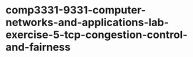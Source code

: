 # comp3331-9331-computer-networks-and-applications-lab-exercise-5-tcp-congestion-control-and-fairness